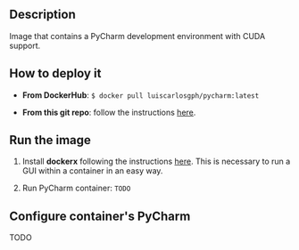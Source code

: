 Description
-----------

Image that contains a PyCharm development environment with CUDA support.

How to deploy it
----------------
* **From DockerHub**: `$ docker pull luiscarlosgph/pycharm:latest`

* **From this git repo**: follow the instructions [here](https://github.com/luiscarlosgph/docker-templates#how-to-use-any-of-the-templates).

Run the image
-------------

1. Install **dockerx** following the instructions [here](). This is necessary to run a GUI within a container in an easy way.

2. Run PyCharm container: `TODO`

Configure container's PyCharm
-----------------------------

TODO
